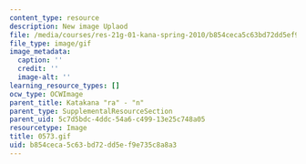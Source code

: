 ```yaml
---
content_type: resource
description: New image Uplaod
file: /media/courses/res-21g-01-kana-spring-2010/b854ceca5c63bd72dd5ef9e735c8a8a3_0573.gif
file_type: image/gif
image_metadata:
  caption: ''
  credit: ''
  image-alt: ''
learning_resource_types: []
ocw_type: OCWImage
parent_title: Katakana "ra" - "n"
parent_type: SupplementalResourceSection
parent_uid: 5c7d5bdc-4ddc-54a6-c499-13e25c748a05
resourcetype: Image
title: 0573.gif
uid: b854ceca-5c63-bd72-dd5e-f9e735c8a8a3
---
```

